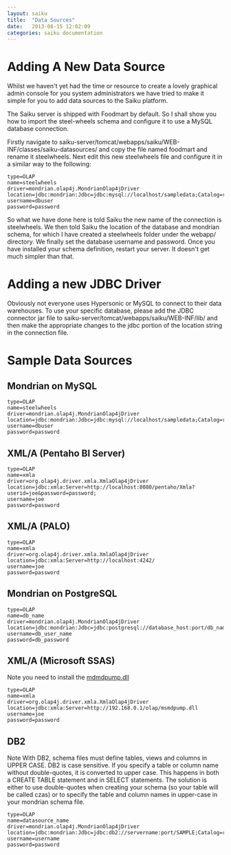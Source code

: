 ```yaml
---
layout: saiku
title:  "Data Sources"
date:   2013-08-15 12:02:09
categories: saiku documentation
---
```


Adding A New Data Source
========================

Whilst we haven't yet had the time or resource to create a lovely graphical admin console for you system administrators we have tried to make it simple for you to add data sources to the Saiku platform.

The Saiku server is shipped with Foodmart by default. So I shall show you how to import the steel-wheels schema and configure it to use a MySQL database connection.

Firstly navigate to saiku-server/tomcat/webapps/saiku/WEB-INF/classes/saiku-datasources/ and copy the file named foodmart and rename it steelwheels. Next edit this new steelwheels file and configure it in a similar way to the following:

    type=OLAP
    name=steelwheels
    driver=mondrian.olap4j.MondrianOlap4jDriver
    location=jdbc:mondrian:Jdbc=jdbc:mysql://localhost/sampledata;Catalog=res:foodmart/Foodmart.xml;JdbcDrivers=com.mysql.jdbc.Driver;
    username=dbuser
    password=password
	

So what we have done here is told Saiku the new name of the connection is steelwheels. We then told Saiku the location of the database and mondrian schema, for which I have created a steelwheels folder under the webapp/ directory. We finally set the database username and password. Once you have installed your schema definition, restart your server. It doesn't get much simpler than that.

Adding a new JDBC Driver
========================

Obviously not everyone uses Hypersonic or MySQL to connect to their data warehouses. To use your specific database, please add the JDBC connector jar file to saiku-server/tomcat/webapps/saiku/WEB-INF/lib/ and then make the appropriate changes to the jdbc portion of the location string in the connection file.

Sample Data Sources
===================

Mondrian on MySQL
-----------------

    type=OLAP
    name=steelwheels
    driver=mondrian.olap4j.MondrianOlap4jDriver
    location=jdbc:mondrian:Jdbc=jdbc:mysql://localhost/sampledata;Catalog=res:foodmart/Foodmart.xml;JdbcDrivers=com.mysql.jdbc.Driver;
    username=dbuser
    password=password

XML/A (Pentaho BI Server)
-------------------------

    type=OLAP
    name=xmla
    driver=org.olap4j.driver.xmla.XmlaOlap4jDriver
    location=jdbc:xmla:Server=http://localhost:8080/pentaho/Xmla?userid=joe&password=password;
    username=joe
    password=password

XML/A (PALO)
------------

    type=OLAP
    name=xmla
    driver=org.olap4j.driver.xmla.XmlaOlap4jDriver
    location=jdbc:xmla:Server=http://localhost:4242/
    username=joe
    password=password

Mondrian on PostgreSQL
----------------------

    type=OLAP
    name=db_name
    driver=mondrian.olap4j.MondrianOlap4jDriver
    location=jdbc:mondrian:Jdbc=jdbc:postgresql://database_host:port/db_name;Catalog=res:data_directory/schema_file.mondrian.xml;JdbcDrivers=org.postgresql.Driver;
    username=db_user_name
    password=db_password

XML/A (Microsoft SSAS)
----------------------

Note
you need to install the [mdmdpump.dll](http://technet.microsoft.com/en-us/library/cc917711.aspx)

    type=OLAP
    name=xmla
    driver=org.olap4j.driver.xmla.XmlaOlap4jDriver
    location=jdbc:xmla:Server=http://192.168.0.1/olap/msmdpump.dll
    username=joe
    password=password

DB2
---

Note
With DB2, schema files must define tables, views and columns in UPPER CASE. DB2 is case sensitive. If you specify a table or column name without double-quotes, it is converted to upper case. This happens in both a CREATE TABLE statement and in SELECT statements. The solution is either to use double-quotes when creating your schema (so your table will be called czas) or to specify the table and column names in upper-case in your mondrian schema file.

    type=OLAP
    name=datasource_name
    driver=mondrian.olap4j.MondrianOlap4jDriver
    location=jdbc:mondrian:Jdbc=jdbc:db2://servername:port/SAMPLE;Catalog=res:foodmart/Foodmart.xml;JdbcDrivers=com.ibm.db2.jcc.DB2Driver;
    username=username
    password=password



  
